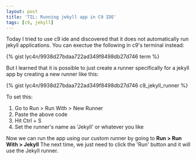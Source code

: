 ```yaml
---
layout: post
title: 'TIL: Running jekyll app in C9 IDE'
tags: [c9, jekyll]
---
```


Today I tried to use c9 ide and discovered that it does not automatically run jekyll applications.
You can exectue the following in c9's terminal instead:

{% gist lyc4n/9938d27bdaa722ad349f8498db27d746 term %}

But I learned that it is possible to just create a runner specifically for a jekyll app by creating a new runner like this:

{% gist lyc4n/9938d27bdaa722ad349f8498db27d746 c9_jekyll_runner %}

To set this: 

1. Go to Run > Run With > New Runner 
2. Paste the above code
3. Hit Ctrl + S 
4. Set the runner's name as 'Jekyll' or whatever you like


Now we can run the app using our custom runner by going to **Run > Run With > Jekyll**
The next time, we just need to click the 'Run' button and it will use the Jekyll runner.

